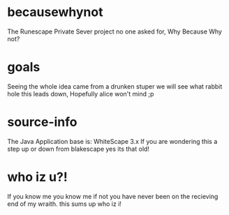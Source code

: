 # becausewhynot
The Runescape Private Sever project no one asked for, Why Because Why not?

# goals
Seeing the whole idea came from a drunken stuper we will see what rabbit hole this leads down, Hopefully alice won't mind ;p

# source-info
The Java Application base is: WhiteScape 3.x If you are wondering this a step up or down from blakescape yes its that old!

# who iz u?!
If you know me you know me if not you have never been on the recieving end of my wraith. this sums up who iz i!
